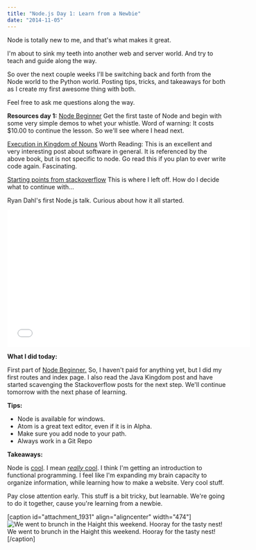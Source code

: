 ```yaml
---
title: "Node.js Day 1: Learn from a Newbie"
date: "2014-11-05"
---
```


Node is totally new to me, and that's what makes it great.

I'm about to sink my teeth into another web and server world. And try to teach and guide along the way.

So over the next couple weeks I'll be switching back and forth from the Node world to the Python world. Posting tips, tricks, and takeaways for both as I create my first awesome thing with both.

Feel free to ask me questions along the way.

**Resources day 1:** [Node Beginner](http://www.nodebeginner.org/ "Away we go! ") Get the first taste of Node and begin with some very simple demos to whet your whistle. Word of warning: It costs $10.00 to continue the lesson. So we'll see where I head next.

[Execution in Kingdom of Nouns](http://steve-yegge.blogspot.com/2006/03/execution-in-kingdom-of-nouns.html "Worth Reading") Worth Reading: This is an excellent and very interesting post about software in general. It is referenced by the above book, but is not specific to node. Go read this if you plan to ever write code again. Fascinating.

[Starting points from stackoverflow](http://stackoverflow.com/questions/2353818/how-do-i-get-started-with-node-js "Good place to branch from") This is where I left off. How do I decide what to continue with...

Ryan Dahl's first Node.js talk. Curious about how it all started. 

<iframe width="560" height="315" src="//www.youtube.com/embed/ztspvPYybIY" frameborder="0" allowfullscreen></iframe>

**What I did today:**

First part of [Node Beginner.](http://www.nodebeginner.org/ "Away we go! ") So, I haven't paid for anything yet, but I did my first routes and index page. I also read the Java Kingdom post and have started scavenging the Stackoverflow posts for the next step. We'll continue tomorrow with the next phase of learning.

**Tips:**

- Node is available for windows.
- Atom is a great text editor, even if it is in Alpha.
- Make sure you add node to your path.
- Always work in a Git Repo

**Takeaways:**

Node is [cool](http://nodejs.org/about/). I mean [_really_ cool](https://www.youtube.com/watch?v=ztspvPYybIY "STANDING OVATION"). I think I'm getting an introduction to functional programming. I feel like I'm expanding my brain capacity to organize information, while learning how to make a website. Very cool stuff.

Pay close attention early. This stuff is a bit tricky, but learnable. We're going to do it together, cause you're learning from a newbie.

\[caption id="attachment\_1931" align="aligncenter" width="474"\]![We went to brunch in the Haight this weekend. Hooray for the tasty nest!](images/WP_20141102_002-1024x576.jpg) We went to brunch in the Haight this weekend. Hooray for the tasty nest!\[/caption\]

